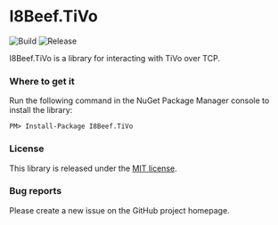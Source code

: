 # I8Beef.TiVo

![Build](https://github.com/i8beef/I8Beef.TiVoactions/workflows/build.yml/badge.svg?branch=master)
![Release](https://github.com/i8beef/I8Beef.TiVo/actions/workflows/release.yml/badge.svg)

I8Beef.TiVo is a library for interacting with TiVo over TCP.

### Where to get it

Run the following command in the NuGet Package Manager console to install the library:

    PM> Install-Package I8Beef.TiVo

### License

This library is released under the [MIT license](https://github.com/i8beef/I8Beef.TiVo/blob/master/LICENSE).

### Bug reports

Please create a new issue on the GitHub project homepage.
